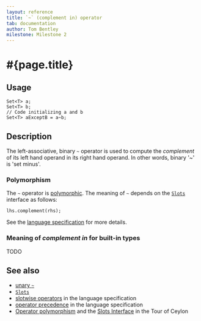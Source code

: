 ```yaml
---
layout: reference
title: `~` (complement in) operator
tab: documentation
author: Tom Bentley
milestone: Milestone 2
---
```


# #{page.title}

## Usage 

    Set<T> a;
    Set<T> b;
    // Code initializing a and b
    Set<T> aExceptB = a~b;

## Description

The left-associative, binary `~` operator is used to compute the 
*complement* of its left hand operand in its right hand operand. In other 
words, binary '~' is 'set minus'.

### Polymorphism

The `~` operator is [polymorphic](/documentation/reference/operator/operator-polymorphism). 
The meaning of `~` depends on the 
[`Slots`](../../ceylon.language/Slots) interface as follows:

    lhs.complement(rhs);

See the [language specification](#{site.urls.spec}#slotwiseoperators) for 
more details.

### Meaning of *complement in* for built-in types

TODO

## See also

* [unary `~`](../complement)
* [`Slots`](../../ceylon.language/Slots)
* [slotwise operators](#{site.urls.spec}#slotwiseoperators) in the 
  language specification
* [operator precedence](#{site.urls.spec}#operatorprecedence) in the 
  language specification
* [Operator polymorphism](/documentation/tour/language-module/#operator_polymorphism) 
  and the
  [Slots Interface](/documentation/tour/language-module/#the_slots_interface) 
  in the Tour of Ceylon

